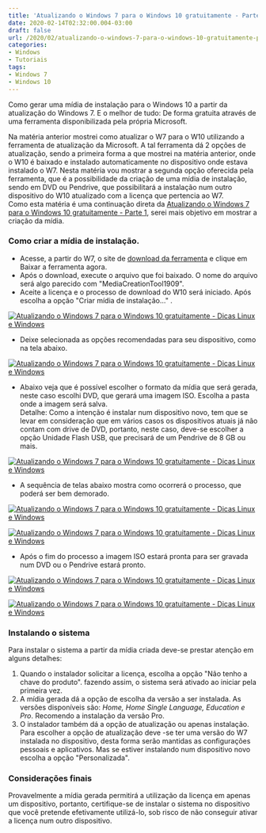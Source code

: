 ```yaml
---
title: 'Atualizando o Windows 7 para o Windows 10 gratuitamente - Parte 2'
date: 2020-02-14T02:32:00.004-03:00
draft: false
url: /2020/02/atualizando-o-windows-7-para-o-windows-10-gratuitamente-pt-2.html
categories:
- Windows
- Tutoriais
tags: 
- Windows 7
- Windows 10
---
```


Como gerar uma mídia de instalação para o Windows 10 a partir da atualização do Windows 7. E o melhor de tudo: De forma gratuita através de uma ferramenta disponibilizada pela própria Microsoft.

  
  
  

Na matéria anterior mostrei como atualizar o W7 para o W10 utilizando a ferramenta de atualização da Microsoft. A tal ferramenta dá 2 opções de atualização, sendo a primeira forma a que mostrei na matéria anterior, onde o W10 é baixado e instalado automaticamente no dispositivo onde estava instalado o W7. Nesta matéria vou mostrar a segunda opção oferecida pela ferramenta, que é a possibilidade da criação de uma mídia de instalação, sendo em DVD ou Pendrive, que possibilitará a instalação num outro dispositivo do W10 atualizado com a licença que pertencia ao W7.  
Como esta matéria é uma continuação direta da [Atualizando o Windows 7 para o Windows 10 gratuitamente - Parte 1](https://info.wsouza.com.br/2020/02/atualizando-o-windows-7-para-o-windows-10-gratuitamente-pt-1.html), serei mais objetivo em mostrar a criação da mídia.  
  

### Como criar a mídia de instalação.

*   Acesse, a partir do W7, o site de [download da ferramenta](https://www.microsoft.com/pt-br/software-download/windows10?ranMID=43674&ranEAID=je6NUbpObpQ&ranSiteID=je6NUbpObpQ-dNM0_6BCl7IsYgp_bouV1w&epi=je6NUbpObpQ-dNM0_6BCl7IsYgp_bouV1w&irgwc=1&OCID=AID2000142_aff_7795_1243925&tduid=(ir__ukrhtqmlh9kft2gykk0sohzjx22xlugj0ywpggd100)(7795)(1243925)(je6NUbpObpQ-dNM0_6BCl7IsYgp_bouV1w)()&irclickid=_ukrhtqmlh9kft2gykk0sohzjx22xlugj0ywpggd100) e clique em Baixar a ferramenta agora.
*   Após o download, execute o arquivo que foi baixado. O nome do arquivo será algo parecido com "MediaCreationTool1909".
*   Aceite a licença e o processo de download do W10 será iniciado. Após escolha a opção "Criar mídia de instalação..." .

[![Atualizando o Windows 7 para o Windows 10 gratuitamente - Dicas Linux e Windows](https://2.bp.blogspot.com/-5_v7kzE-60g/XkYg4o8_jzI/AAAAAAAAN7k/qxSnetXnzAwSeb7C4_vvPkuXqI0b5dB2QCNcBGAsYHQ/s640/05.png "Atualizando o Windows 7 para o Windows 10 gratuitamente - Dicas Linux e Windows")](https://2.bp.blogspot.com/-5_v7kzE-60g/XkYg4o8_jzI/AAAAAAAAN7k/qxSnetXnzAwSeb7C4_vvPkuXqI0b5dB2QCNcBGAsYHQ/s1600/05.png)

*   Deixe selecionada as opções recomendadas para seu dispositivo, como na tela abaixo.

[![Atualizando o Windows 7 para o Windows 10 gratuitamente - Dicas Linux e Windows](https://4.bp.blogspot.com/-Ka4aEoo8nBo/XkYiv0iGAtI/AAAAAAAAN7w/lbuK9nx5f4gXpiwOFecJULmQ6AAHfkyDACNcBGAsYHQ/s640/06.png "Atualizando o Windows 7 para o Windows 10 gratuitamente - Dicas Linux e Windows")](https://4.bp.blogspot.com/-Ka4aEoo8nBo/XkYiv0iGAtI/AAAAAAAAN7w/lbuK9nx5f4gXpiwOFecJULmQ6AAHfkyDACNcBGAsYHQ/s1600/06.png)

*   Abaixo veja que é possível escolher o formato da mídia que será gerada, neste caso escolhi DVD, que gerará uma imagem ISO. Escolha a pasta onde a imagem será salva.  
    Detalhe: Como a intenção é instalar num dispositivo novo, tem que se levar em consideração que em vários casos os dispositivos atuais já não contam com drive de DVD, portanto, neste caso, deve-se escolher a opção Unidade Flash USB, que precisará de um Pendrive de 8 GB ou mais.

[![Atualizando o Windows 7 para o Windows 10 gratuitamente - Dicas Linux e Windows](https://3.bp.blogspot.com/-9gzAYpUE4-g/XkYkCjMiquI/AAAAAAAAN74/XbGsh6gWnkA6KhJ7NYiQR9yo3ED6hVe2QCNcBGAsYHQ/s640/07.png "Atualizando o Windows 7 para o Windows 10 gratuitamente - Dicas Linux e Windows")](https://3.bp.blogspot.com/-9gzAYpUE4-g/XkYkCjMiquI/AAAAAAAAN74/XbGsh6gWnkA6KhJ7NYiQR9yo3ED6hVe2QCNcBGAsYHQ/s1600/07.png)

*   A sequência de telas abaixo mostra como ocorrerá o processo, que poderá ser bem demorado.

[![Atualizando o Windows 7 para o Windows 10 gratuitamente - Dicas Linux e Windows](https://2.bp.blogspot.com/-uUrbBr6tto4/XkYk355VlUI/AAAAAAAAN8A/VbqyrAQ3iH8_yeSkzoJ1odcE_5RMbJWDACNcBGAsYHQ/s640/09.png "Atualizando o Windows 7 para o Windows 10 gratuitamente - Dicas Linux e Windows")](https://2.bp.blogspot.com/-uUrbBr6tto4/XkYk355VlUI/AAAAAAAAN8A/VbqyrAQ3iH8_yeSkzoJ1odcE_5RMbJWDACNcBGAsYHQ/s1600/09.png)

[![Atualizando o Windows 7 para o Windows 10 gratuitamente - Dicas Linux e Windows](https://3.bp.blogspot.com/-334iqxrmgdY/XkYk34BxVUI/AAAAAAAAN8E/jHbsxuof7uIvBeB3kFOBfCKT60ecspGKQCNcBGAsYHQ/s640/10.png "Atualizando o Windows 7 para o Windows 10 gratuitamente - Dicas Linux e Windows")](https://3.bp.blogspot.com/-334iqxrmgdY/XkYk34BxVUI/AAAAAAAAN8E/jHbsxuof7uIvBeB3kFOBfCKT60ecspGKQCNcBGAsYHQ/s1600/10.png)

*   Após o fim do processo a imagem ISO estará pronta para ser gravada num DVD ou o Pendrive estará pronto.

[![Atualizando o Windows 7 para o Windows 10 gratuitamente - Dicas Linux e Windows](https://3.bp.blogspot.com/-N776PYvvY7Q/XkYlZmXrvgI/AAAAAAAAN8U/uvZaGf5WBDs4OW_ld6OJZcmSaLzsa24hACNcBGAsYHQ/s640/11.png "Atualizando o Windows 7 para o Windows 10 gratuitamente - Dicas Linux e Windows")](https://3.bp.blogspot.com/-N776PYvvY7Q/XkYlZmXrvgI/AAAAAAAAN8U/uvZaGf5WBDs4OW_ld6OJZcmSaLzsa24hACNcBGAsYHQ/s1600/11.png)

[![Atualizando o Windows 7 para o Windows 10 gratuitamente - Dicas Linux e Windows](https://4.bp.blogspot.com/-Ktmn6YYqr3I/XkYlZu2VZWI/AAAAAAAAN8Q/N-pGDhkL9bsd5YnyGkYq1N7yEFdypvQCACNcBGAsYHQ/s640/12.png "Atualizando o Windows 7 para o Windows 10 gratuitamente - Dicas Linux e Windows")](https://4.bp.blogspot.com/-Ktmn6YYqr3I/XkYlZu2VZWI/AAAAAAAAN8Q/N-pGDhkL9bsd5YnyGkYq1N7yEFdypvQCACNcBGAsYHQ/s1600/12.png)

  

### Instalando o sistema

  
Para instalar o sistema a partir da mídia criada deve-se prestar atenção em alguns detalhes:  

1.  Quando o instalador solicitar a licença, escolha a opção "Não tenho a chave do produto". fazendo assim, o sistema será ativado ao iniciar pela primeira vez.
2.  A mídia gerada dá a opção de escolha da versão a ser instalada. As versões disponíveis são: _Home, Home Single Language, Education e Pro_. Recomendo a instalação da versão Pro.
3.  O instalador também dá a opção de atualização ou apenas instalação. Para escolher a opção de atualização deve -se ter uma versão do W7 instalada no dispositivo, desta forma serão mantidas as configurações pessoais e aplicativos. Mas se estiver instalando num dispositivo novo escolha a opção "Personalizada".

  

### Considerações finais

  
Provavelmente a mídia gerada permitirá a utilização da licença em apenas um dispositivo, portanto, certifique-se de instalar o sistema no dispositivo que você pretende efetivamente utilizá-lo, sob risco de não conseguir ativar a licença num outro dispositivo.

